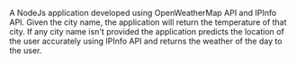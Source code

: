 A NodeJs application developed using OpenWeatherMap API and IPInfo API. Given the city name, the application will return the temperature of that city. If any city name isn't provided the application predicts the location of the user accurately using IPInfo API and returns the weather of the day to the user.



